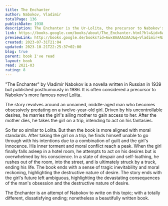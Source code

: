 ```yaml
---  
title: The Enchanter  
author: Nabokov, Vladimir  
totalPage: 136  
publishDate: 1938  
description: The Enchanter is the Ur-Lolita, the precursor to Nabokov's classic novel. At once hilarious and chilling, it tells the story of an outwardly respectable man and his fatal obsession with certain pubescent girls, whose coltish grace and subconscious coquetry reveal, to his mind, a special bud on the verge of bloom.  
link: https://books.google.com/books/about/The_Enchanter.html?hl=&id=6wx8AAAAIAAJ  
previewLink: http://books.google.de/books?id=6wx8AAAAIAAJ&q=Vladimir+Nabokov,+The+Enchanter&dq=Vladimir+Nabokov,+The+Enchanter&hl=&as_pt=BOOKS&cd=2&source=gbs_api  
created: 2023-07-31T21:04  
updated: 2023-10-21T22:25:37+02:00  
blog: true  
parent: book I've read  
layout: book  
read: 2021-03  
rating: 8  
---  
```

  
"The Enchanter" by Vladimir Nabokov is a novella written in Russian in 1939 but published posthumously in 1986. It is often considered a precursor to Nabokov's more famous novel [Lolita](./Vladimir%20Nabokov,%20Lolita.md).  
  
The story revolves around an unnamed, middle-aged man who becomes obsessively predating on a twelve-year-old girl. Driven by his uncontrollable desires, he marries the girl's ailing mother to gain access to her. After the mother dies, he takes the girl on a trip, intending to act on his fantasies.   
  
So far so similar to Lolita.  But then the book is more aligned with moral standards. After taking the girl on a trip, he finds himself unable to go through with his intentions due to a combination of guilt and the girl's innocence. His inner torment and moral conflict reach a peak. When the girl finally falls asleep in a hotel room, he attempts to act on his desires but is overwhelmed by his conscience. In a state of despair and self-loathing, he rushes out of the room, into the street, and is ultimately struck by a truck, ending his life. The book ends with a sense of tragic inevitability and moral reckoning, highlighting the destructive nature of desire. The story ends with the girl's future left ambiguous, highlighting the devastating consequences of the man's obsession and the destructive nature of desire.  
  
The Enchanter is an attempt of Nabokov to write on this topic; with a totally different, dissatisfying ending; nonetheless a beautifully written book.